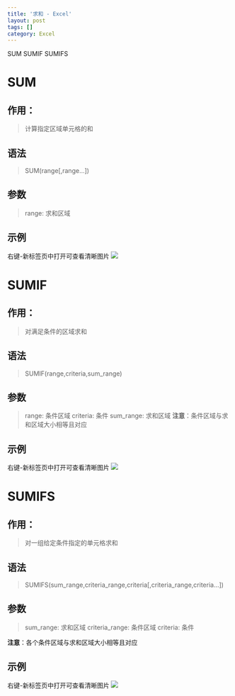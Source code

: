 ```yaml
---
title: '求和 - Excel'
layout: post
tags: []
category: Excel
---
```

SUM SUMIF SUMIFS

# SUM
## 作用：
> 计算指定区域单元格的和

## 语法
> SUM(range[,range...])

## 参数
> range: 求和区域

## 示例
右键-新标签页中打开可查看清晰图片
![](http://ww1.sinaimg.cn/mw690/006r5hvWgy1ft3ib5ljvej30h505t0sv.jpg)

# SUMIF
## 作用：
> 对满足条件的区域求和

## 语法
> SUMIF(range,criteria,sum_range)

## 参数
> range: 条件区域
criteria: 条件
sum_range: 求和区域
**注意**：条件区域与求和区域大小相等且对应

## 示例
右键-新标签页中打开可查看清晰图片
![](http://ww1.sinaimg.cn/mw690/006r5hvWgy1ft3ipi85jwj30uo07eq3p.jpg)

# SUMIFS
## 作用：
> 对一组给定条件指定的单元格求和

## 语法
> SUMIFS(sum_range,criteria_range,criteria[,criteria_range,criteria...])

## 参数
> sum_range: 求和区域
criteria_range: 条件区域
criteria: 条件

**注意**：各个条件区域与求和区域大小相等且对应

## 示例
右键-新标签页中打开可查看清晰图片
![](http://ww1.sinaimg.cn/mw690/006r5hvWgy1ft3ipi85jwj30uo07eq3p.jpg)